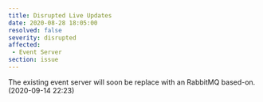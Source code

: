 ```yaml
---
title: Disrupted Live Updates
date: 2020-08-28 18:05:00
resolved: false
severity: disrupted
affected:
 - Event Server
section: issue
---
```


The existing event server will soon be replace with an RabbitMQ based-on. (2020-09-14 22:23)
